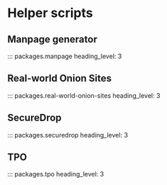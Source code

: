 # Helper scripts

## Manpage generator

::: packages.manpage
    heading_level: 3

## Real-world Onion Sites

::: packages.real-world-onion-sites
    heading_level: 3

## SecureDrop

::: packages.securedrop
    heading_level: 3

## TPO

::: packages.tpo
    heading_level: 3
